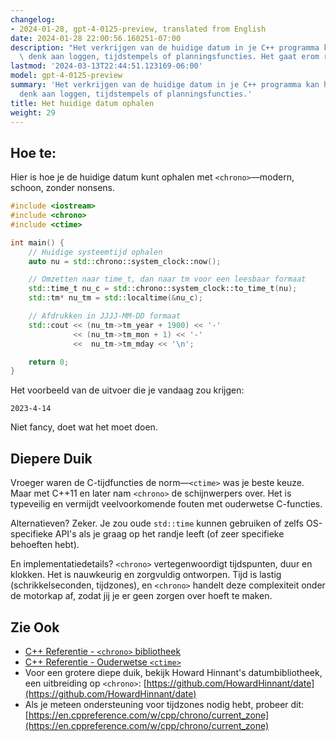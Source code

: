 ```yaml
---
changelog:
- 2024-01-28, gpt-4-0125-preview, translated from English
date: 2024-01-28 22:00:56.160251-07:00
description: "Het verkrijgen van de huidige datum in je C++ programma kan handig zijn:\
  \ denk aan loggen, tijdstempels of planningsfuncties. Het gaat erom relevant te\u2026"
lastmod: '2024-03-13T22:44:51.123169-06:00'
model: gpt-4-0125-preview
summary: 'Het verkrijgen van de huidige datum in je C++ programma kan handig zijn:
  denk aan loggen, tijdstempels of planningsfuncties.'
title: Het huidige datum ophalen
weight: 29
---
```


## Hoe te:
Hier is hoe je de huidige datum kunt ophalen met `<chrono>`—modern, schoon, zonder nonsens.

```C++
#include <iostream>
#include <chrono>
#include <ctime>

int main() {
    // Huidige systeemtijd ophalen
    auto nu = std::chrono::system_clock::now();

    // Omzetten naar time_t, dan naar tm voor een leesbaar formaat
    std::time_t nu_c = std::chrono::system_clock::to_time_t(nu);
    std::tm* nu_tm = std::localtime(&nu_c);

    // Afdrukken in JJJJ-MM-DD formaat
    std::cout << (nu_tm->tm_year + 1900) << '-' 
              << (nu_tm->tm_mon + 1) << '-'
              <<  nu_tm->tm_mday << '\n';

    return 0;
}
```

Het voorbeeld van de uitvoer die je vandaag zou krijgen:
```
2023-4-14
```
Niet fancy, doet wat het moet doen.

## Diepere Duik
Vroeger waren de C-tijdfuncties de norm—`<ctime>` was je beste keuze. Maar met C++11 en later nam `<chrono>` de schijnwerpers over. Het is typeveilig en vermijdt veelvoorkomende fouten met ouderwetse C-functies.

Alternatieven? Zeker. Je zou oude `std::time` kunnen gebruiken of zelfs OS-specifieke API's als je graag op het randje leeft (of zeer specifieke behoeften hebt).

En implementatiedetails? `<chrono>` vertegenwoordigt tijdspunten, duur en klokken. Het is nauwkeurig en zorgvuldig ontworpen. Tijd is lastig (schrikkelseconden, tijdzones), en `<chrono>` handelt deze complexiteit onder de motorkap af, zodat jij je er geen zorgen over hoeft te maken.

## Zie Ook
- [C++ Referentie - `<chrono>` bibliotheek](https://en.cppreference.com/w/cpp/chrono)
- [C++ Referentie - Ouderwetse `<ctime>`](https://en.cppreference.com/w/cpp/header/ctime)
- Voor een grotere diepe duik, bekijk Howard Hinnant's datumbibliotheek, een uitbreiding op `<chrono>`: [https://github.com/HowardHinnant/date](https://github.com/HowardHinnant/date)
- Als je meteen ondersteuning voor tijdzones nodig hebt, probeer dit: [https://en.cppreference.com/w/cpp/chrono/current_zone](https://en.cppreference.com/w/cpp/chrono/current_zone)
